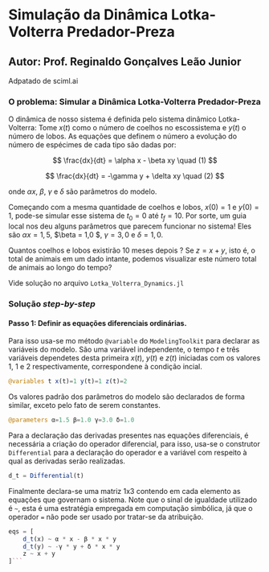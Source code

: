 # Simulação da Dinâmica Lotka-Volterra Predador-Preza
## Autor: Prof. Reginaldo Gonçalves Leão Junior
Adpatado de sciml.ai

### O problema: Simular a Dinâmica Lotka-Volterra Predador-Preza

O dinâmica de nosso sistema é definida pelo sistema dinâmico Lotka-Volterra:
Tome $x(t)$ como o número de coelhos no escossistema e $y(t)$ o número de lobos.
As equações que definem o número a evolução do número de espécimes de cada tipo
são dadas por:

$$
\frac{dx}{dt} = \alpha x - \beta xy \quad (1)
$$

$$
\frac{dx}{dt} = -\gamma y + \delta xy \quad (2)
$$

onde $\alpha x$, $\beta$, $\gamma$ e $\delta$ são parâmetros do modelo.

Começando com a mesma quantidade de coelhos e lobos, $x(0) = 1$ e $y(0) = 1$, pode-se simular esse sistema de $t_0 = 0$ até $t_f = 10$. Por
sorte, um guia local nos deu alguns parâmetros que parecem funcionar no
sistema! Eles são $\alpha x = 1,5$, $\beta = 1,0 $, $\gamma = 3,0$ e $\delta = 1,0$.

Quantos coelhos e lobos existirão 10 meses depois ? Se $z = x + y$, isto é, o 
total de animais em um dado intante, podemos visualizar este 
número total de animais ao longo do tempo?

Vide solução no arquivo `Lotka_Volterra_Dynamics.jl`

###  Solução *step-by-step*

#### Passo 1: Definir as equações diferenciais ordinárias.

Para isso usa-se mo método `@variable` do `ModelingToolkit` para declarar as 
variáveis do modelo. São uma variável independente, o tempo $t$ e três variáveis 
dependetes desta primeira $x(t)$, $y(t)$ e $z(t)$ iniciadas com os valores 1, 1 
e 2 respectivamente, correspondene à condição incial.

```Julia
@variables t x(t)=1 y(t)=1 z(t)=2
```

Os valores padrão dos parâmetros do modelo são declarados de forma 
similar, exceto pelo fato de serem constantes.

```Julia
@parameters α=1.5 β=1.0 γ=3.0 δ=1.0
```
Para a declaração das derivadas presentes nas equações diferenciais, é 
necessária a criação do operador diferencial, para isso, usa-se o construtor
`Differential` para a declaração do operador e a variável com respeito à qual as
derivadas serão realizadas. 

```Julia
d_t = Differential(t)
```

Finalmente declara-se uma matriz 1x3 contendo em cada elemento as equações 
que governam o sistema. Note que o sinal de igualdade utilizado é `~`, esta é
uma estratégia empregada em computação simbólica, já que o operador `=` não 
pode ser usado por tratar-se da atribuição. 

```Julia
eqs = [
    d_t(x) ~ α * x - β * x * y
    d_t(y) ~ -γ * y + δ * x * y
    z ~ x + y 
]```



